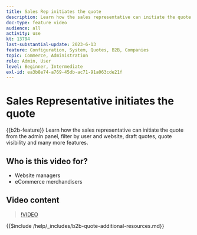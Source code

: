 ```yaml
---
title: Sales Rep initiates the quote
description: Learn how the sales representative can initiate the quote from the Adobe Commerce admin
doc-type: feature video
audience: all
activity: use
kt: 13794
last-substantial-update: 2023-6-13
feature: Configuration, System, Quotes, B2B, Companies
topic: Commerce, Administration
role: Admin, User
level: Beginner, Intermediate
exl-id: ea3b8e74-a769-45db-ac71-91a063cde21f
---
```

# Sales Representative initiates the quote

{{b2b-feature}}
Learn how the sales representative can initiate the quote from the admin panel, filter by user and website, draft quotes, quote visibility and many more features.

## Who is this video for?

- Website managers
- eCommerce merchandisers

## Video content

>[!VIDEO](https://video.tv.adobe.com/v/3420390?learn=on)

{{$include /help/_includes/b2b-quote-additional-resources.md}}

